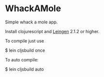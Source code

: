 # WhackAMole

Simple whack a mole app.

Install clojurescript and [Leingen](https://github.com/technomancy/leiningen/blob/master/README.md) 2.1.2 or higher.

To compile just use

$ lein cljsbuild once

To auto compile:

$ lein cljsbuild auto
